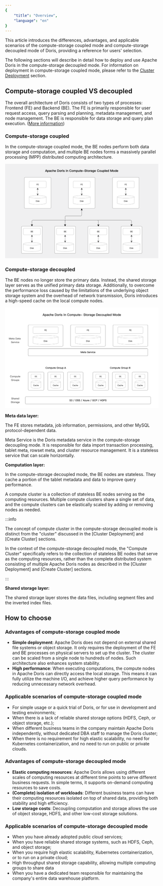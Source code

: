 ```yaml
---
{
    "title": "Overview",
    "language": "en"
}
---
```


This article introduces the differences, advantages, and applicable scenarios of the compute-storage coupled mode and compute-storage decoupled mode of Doris, providing a reference for users' selection. 

The following sections will describe in detail how to deploy and use Apache Doris in the compute-storage decoupled mode. For information on deployment in compute-storage coupled mode, please refer to the [Cluster Deployment](../../../docs/install/deploy-manually/integrated-storage-compute-deploy-manually) section.

## Compute-storage coupled VS decoupled

The overall architecture of Doris consists of two types of processes: Frontend (FE) and Backend (BE). The FE is primarily responsible for user request access, query parsing and planning, metadata management, and node management. The BE is responsible for data storage and query plan execution. ([More information](../gettingStarted/what-is-apache-doris))

### Compute-storage coupled

In the compute-storage coupled mode, the BE nodes perform both data storage and computation, and multiple BE nodes forms a massively parallel processing (MPP) distributed computing architecture.

![compute-storage-coupled](/images/compute-storage-coupled.png)

### Compute-storage decoupled

The BE nodes no longer store the primary data. Instead, the shared storage layer serves as the unified primary data storage. Additionally, to overcome the performance loss caused by the limitations of the underlying object storage system and the overhead of network transmission, Doris introduces a high-speed cache on the local compute nodes.

![compute-storage-decoupled](/images/compute-storage-decoupled.png)

**Meta data layer:**

The FE stores metadata, job information, permissions, and other MySQL protocol-dependent data.

Meta Service is the Doris metadata service in the compute-storage decoupling mode. It is responsible for data import transaction processing, tablet meta, rowset meta, and cluster resource management. It is a stateless service that can scale horizontally.

**Computation layer:** 

In the compute-storage decoupled mode, the BE nodes are stateless. They cache a portion of the tablet metadata and data to improve query performance.

A compute cluster is a collection of stateless BE nodes serving as the computing resources. Multiple compute clusters share a single set of data, and the compute clusters can be elastically scaled by adding or removing nodes as needed.

:::info

The concept of compute cluster in the compute-storage decoupled mode is distinct from the "cluster" discussed in the [Cluster Deployment] and [Create Cluster] sections.

In the context of the compute-storage decoupled mode, the "Compute Cluster" specifically refers to the collection of stateless BE nodes that serve as the computing resources, rather than the complete distributed system consisting of multiple Apache Doris nodes as described in the [Cluster Deployment] and [Create Cluster] sections.

:::

**Shared storage layer:**

The shared storage layer stores the data files, including segment files and the inverted index files.

## How to choose

### Advantages of compute-storage coupled mode

- **Simple deployment**: Apache Doris does not depend on external shared file systems or object storage. It only requires the deployment of the FE and BE processes on physical servers to set up the cluster. The cluster can be scaled from a single node to hundreds of nodes. Such architecture also enhances system stability.
- **High performance**: When executing computations, the compute nodes in Apache Doris can directly access the local storage. This means it can fully utilize the machine I/O, and achieve higher query performance by reducing unnecessary network overhead.

### Applicable scenarios of compute-storage coupled mode

- For simple usage or a quick trial of Doris, or for use in development and testing environments;
- When there is a lack of reliable shared storage options (HDFS, Ceph, or object storage, etc.);
- When different business teams in the company maintain Apache Doris independently, without dedicated DBA staff to manage the Doris cluster;
- When there is no requirement for high elastic scalability, no need for Kubernetes containerization, and no need to run on public or private clouds.

### Advantages of compute-storage decoupled mode

- **Elastic computing resources**: Apache Doris allows using different scales of computing resources at different time points to serve different business requests. In simple terms, it supports on-demand computing resources to save costs.
- **(Complete) isolation of workloads**: Different business teams can have their computing resources isolated on top of shared data, providing both stability and high efficiency.
- **Low storage costs**: Decoupling computation and storage allows the use of object storage, HDFS, and other low-cost storage solutions.

### Applicable scenarios of compute-storage decoupled mode

- When you have already adopted public cloud services;
- When you have reliable shared storage systems, such as HDFS, Ceph, and object storage;
- When you require high elastic scalability, Kubernetes containerization, or to run on a private cloud;
- High throughput shared storage capability, allowing multiple computing groups to share data
- When you have a dedicated team responsible for maintaining the company's entire data warehouse platform.
